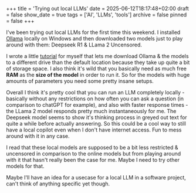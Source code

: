 +++
title = 'Trying out local LLMs'
date = 2025-06-12T18:17:48+02:00
draft = false
show_date = true
tags = ['AI', 'LLMs', 'tools']
archive = false
pinned = false
+++

I've been trying out local LLMs for the first time this weekend. I installed [Ollama](https://ollama.com/) locally on Windows and then downloaded two models just to play around with them: Deepseek R1 & LLama 2 Uncensored.

I wrote a little [tutorial](https://wiki.matkv.dev/local-llms) for myself that lets me download Ollama & the models to a different drive than the default location because they take up quite a bit of storage space. I also think it's wild that you basically need as much free **RAM** as the **size of the model** in order to run it. So for the models with huge amounts of parameters you need some pretty insane setups.

Overall I think it's pretty cool that you can run an LLM completely locally - basically without any restrictions on how often you can ask a question (in comparison to chatGPT for example), and also with faster response times - the LLama 2 model responds pretty much instantaneously for me. The Deepseek model seems to show it's thinking process in greyed out text for quite a while before actually answering. So this could be a cool way to still have a local copilot even when I don't have internet access. Fun to mess around with it in any case.

I read that these local models are supposed to be a bit less restricted & uncensored in comparison to the online models but from playing around with it that hasn't really been the case for me. Maybe I need to try other models for that.

Maybe I'll have an idea for a usecase for a local LLM in a software project, can't think of anything specific yet though.